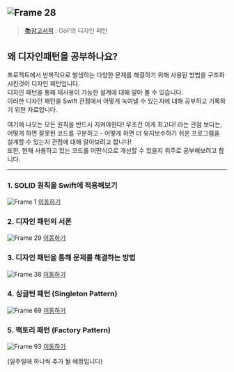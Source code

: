 ![Frame 28](https://user-images.githubusercontent.com/60260284/154082196-3a8f9d43-8b05-48bb-95bd-efdeb57616f5.png)
---
> [📚참고서적](http://www.yes24.com/Product/Goods/17525598) : GoF의 디자인 패턴

## 왜 디자인패턴을 공부하나요?


프로젝트에서 반복적으로 발생하는 다양한 문제를 해결하기 위해 사용된 방법을 구조화 시킨것이 디자인 패턴입니다.<br>
디자인 패턴을 통해 재사용이 가능한 설계에 대해 알아 볼 수 있습니다.<br>
이러한 디자인 패턴을 Swift 관점에서 어떻게 녹여낼 수 있는지에 대해 공부하고 기록하기 위한 자료입니다.<br>

여기에 나오는 모든 원칙을 반드시 지켜야한다! 무조건 이게 최고다! 라는 관점 보다는,<br>
어떻게 하면 잘못된 코드를 구분하고 - 어떻게 하면 더 유지보수하기 쉬운 프로그램을 설계할 수 있는지 관점에 대해 알아보려고 합니다!<br>
또한, 현재 사용하고 있는 코드를 어떤식으로 개선할 수 있을지 위주로 공부해보려고 합니다.

---

### 1. SOLID 원칙을 Swift에 적용해보기 
![Frame 1](https://user-images.githubusercontent.com/60260284/154085526-1b6217a0-d02d-4dd6-a062-85d616f63882.png)
[이동하기](https://github.com/i-colours-u/Design-Pattern-In-Swift/blob/main/contents/1-SOLID.md)

### 2. 디자인 패턴의 서론
![Frame 29](https://user-images.githubusercontent.com/60260284/154127315-c862a1a2-13c8-4967-92ce-994058da09ae.png)
[이동하기](https://github.com/i-colours-u/Design-Pattern-In-Swift/blob/main/contents/2-Design-Pattern-Intro.md)

### 3. 디자인 패턴을 통해 문제를 해결하는 방법
![Frame 38](https://user-images.githubusercontent.com/60260284/154905374-98070f75-5fa9-43d9-bdbb-d1acc5e624b0.png)
[이동하기](https://github.com/i-colours-u/Design-Pattern-In-Swift/blob/main/contents/3-Design-Pattern-Problem-Intro.md)

### 4. 싱글턴 패턴 (Singleton Pattern)
![Frame 69](https://user-images.githubusercontent.com/60260284/156298243-85bc8011-1326-4e49-9fce-08462382aabb.png)
[이동하기](https://github.com/i-colours-u/Design-Pattern-In-Swift/blob/main/contents/4-Singleton.md)

### 5. 팩토리 패턴 (Factory Pattern)
![Frame 93](https://user-images.githubusercontent.com/60260284/157382591-f81bb179-1773-45fe-b54c-ffd3dd004db6.png)
[이동하기](https://github.com/i-colours-u/Design-Pattern-In-Swift/blob/main/contents/5-Factory.md)

(일주일에 하나씩 추가 될 예정입니다)
